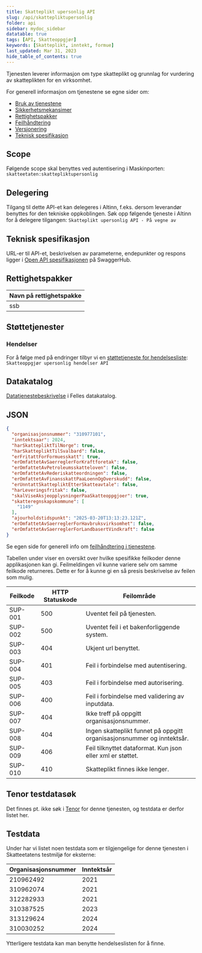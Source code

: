 ```yaml
---
title: Skatteplikt upersonlig API
slug: /api/skattepliktupersonlig
folder: api
sidebar: mydoc_sidebar
datatable: true
tags: [API, Skatteoppgjør]
keywords: [Skatteplikt, inntekt, formue]
last_updated: Mar 31, 2023
hide_table_of_contents: true
---
```

<Summary>Tjenesten leverer informasjon om type skatteplikt og grunnlag for vurdering av skatteplikten for en virksomhet.</Summary>

<Tabs underline={true}>
<TabItem headerText="Om tjenesten" itemKey="itemKey-1" default>

For generell informasjon om tjenestene se egne sider om:

* [Bruk av tjenestene](../om/bruk.md)
* [Sikkerhetsmekansimer](../om/sikkerhet.md)
* [Rettighetspakker](../om/rettighetspakker.md)
* [Feilhåndtering](../om/feil.md)
* [Versjonering](../om/versjoner.md)
* [Teknisk spesifikasjon](../om/tekniskspesifikasjon.md)

## Scope
Følgende scope skal benyttes ved autentisering i Maskinporten: `skatteetaten:skattepliktupersonlig`

## Delegering
Tilgang til dette API-et kan delegeres i Altinn, f.eks. dersom leverandør benyttes for den tekniske oppkoblingen. Søk opp følgende tjeneste i Altinn for å delegere tilgangen: `Skatteplikt upersonlig API - På vegne av`

## Teknisk spesifikasjon
URL-er til API-et, beskrivelsen av parameterne, endepunkter og respons ligger i [Open API spesifikasjonen](https://app.swaggerhub.com/apis/skatteetaten/skatteplikt-upersonlig-api) på SwaggerHub.

## Rettighetspakker

| Navn på rettighetspakke |	
|-------------------------|
| ssb                     |

## Støttetjenester

### Hendelser
For å følge med på endringer tilbyr vi en [støttetjeneste for hendelsesliste](./hendelser.md): `Skatteoppgjør upersonlig hendelser API`

## Datakatalog
[Datatjenestebeskrivelse](https://data.norge.no/dataservices/b2ef75a2-745e-328d-8677-bfeeacea6cab) i Felles datakatalog.

</TabItem>
<TabItem headerText="Eksempler" itemKey="itemKey-2"> 

## JSON
```json
{
  "organisasjonsnummer": "310977101",
  "inntektsaar": 2024,
  "harSkattepliktTilNorge": true,
  "harSkattepliktTilSvalbard": false,
  "erFritattForFormuesskatt": true,
  "erOmfattetAvSaerreglerForKraftforetak": false,
  "erOmfattetAvPetroleumsskatteloven": false,
  "erOmfattetAvRederiskatteordningen": false,
  "erOmfattetAvFinansskattPaaLoennOgOverskudd": false,
  "erUnntattSkattepliktEtterSkatteavtale": false,
  "harLeveringsfritak": false,
  "skalViseAksjeopplysningerPaaSkatteoppgjoer": true,
  "skatteregnskapskommune": [
    "1149"
  ],
  "ajourholdstidspunkt": "2025-03-20T13:13:23.121Z",
  "erOmfattetAvSaerreglerForHavbruksvirksomhet": false,
  "erOmfattetAvSaerreglerForLandbasertVindkraft": false
}
```


</TabItem>
<TabItem headerText="Feilkoder" itemKey="itemKey-3">

Se egen side for generell info om [feilhåndtering i tjenestene](../om/feil.md).

Tabellen under viser en oversikt over hvilke spesifikke feilkoder denne applikasjonen kan gi. Feilmeldingen vil kunne variere selv om samme feilkode returneres. Dette er for å kunne gi en så presis beskrivelse av feilen som mulig.

| Feilkode | HTTP Statuskode | Feilområde                                                                        |
|----------|-----------------|-----------------------------------------------------------------------------------|
| SUP-001  | 500             | Uventet feil på tjenesten.                                                        |
| SUP-002  | 500             | Uventet feil i et bakenforliggende system.                                        |
| SUP-003  | 404             | Ukjent url benyttet.                                                              |
| SUP-004  | 401             | Feil i forbindelse med autentisering.                                             |
| SUP-005  | 403             | Feil i forbindelse med autorisering.                                              |
| SUP-006  | 400             | Feil i forbindelse med validering av inputdata.                                   |
| SUP-007  | 404             | Ikke treff på oppgitt organisasjonsnummer.                                        |
| SUP-008  | 404             | Ingen skatteplikt funnet på oppgitt organisasjonsnummer og inntektsår. |
| SUP-009  | 406             | Feil tilknyttet dataformat. Kun json eller xml er støttet.                        |
| SUP-010  | 410             | Skatteplikt finnes ikke lenger.                                                |

</TabItem>
<TabItem headerText="Informasjonsmodell" itemKey="itemKey-4">

</TabItem>
<TabItem headerText="Test" itemKey="itemKey-5">

## Tenor testdatasøk
Det finnes pt. ikke søk i [Tenor](../test/tenor.md) for denne tjenesten, og testdata er derfor listet her.

## Testdata

Under har vi listet noen testdata som er tilgjengelige for denne tjenesten i Skatteetatens testmiljø for eksterne: 

| Organisasjonsnummer | Inntektsår |
|---|------------|
| 210962492  | 2021       |
| 310962074  | 2021       |
| 312282933  | 2021       |
| 310387525  | 2023       |
| 313129624  | 2024       |
| 310030252  | 2024       |
  
Ytterligere testdata kan man benytte hendelseslisten for å finne.

</TabItem>
</Tabs>
